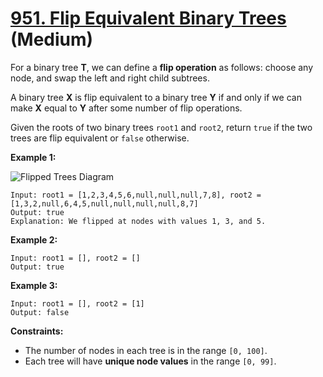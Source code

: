 # [951. Flip Equivalent Binary Trees][link] (Medium)

[link]: https://leetcode.cn/problems/flip-equivalent-binary-trees/

For a binary tree **T**, we can define a **flip operation** as follows: choose any node, and swap
the left and right child subtrees.

A binary tree **X** is flip equivalent to a binary tree **Y** if and only if we can make **X** equal
to **Y** after some number of flip operations.

Given the roots of two binary trees `root1` and `root2`, return `true` if the two trees are flip
equivalent or `false` otherwise.

**Example 1:**

![Flipped Trees Diagram](https://assets.leetcode.com/uploads/2018/11/29/tree_ex.png)

```
Input: root1 = [1,2,3,4,5,6,null,null,null,7,8], root2 = [1,3,2,null,6,4,5,null,null,null,null,8,7]
Output: true
Explanation: We flipped at nodes with values 1, 3, and 5.
```

**Example 2:**

```
Input: root1 = [], root2 = []
Output: true
```

**Example 3:**

```
Input: root1 = [], root2 = [1]
Output: false
```

**Constraints:**

- The number of nodes in each tree is in the range `[0, 100]`.
- Each tree will have **unique node values** in the range `[0, 99]`.
